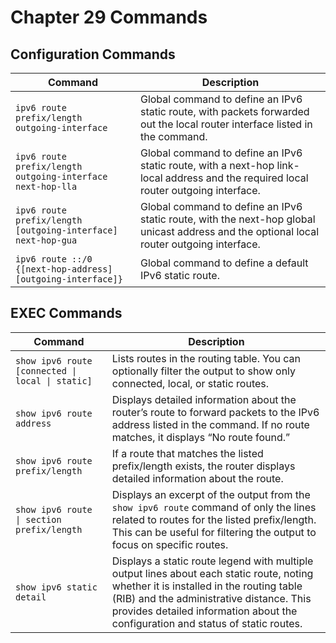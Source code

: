 # Chapter 29 Commands

## Configuration Commands

| Command                                   | Description                                                                                                                                                                                                                                                                                                                 |
| ------------------------------------------ | ------------------------------------------------------------------------------------------------------------------------------------------------------------------------------------------------------------------------------------------------------------------------------------------------------------------------------- |
| `ipv6 route prefix/length outgoing-interface`       | Global command to define an IPv6 static route, with packets forwarded out the local router interface listed in the command.                                                                                                                                                                                             |
| `ipv6 route prefix/length outgoing-interface next-hop-lla` | Global command to define an IPv6 static route, with a next-hop link-local address and the required local router outgoing interface.                                                                                                                                                                                          |
| `ipv6 route prefix/length [outgoing-interface] next-hop-gua` | Global command to define an IPv6 static route, with the next-hop global unicast address and the optional local router outgoing interface.                                                                                                                                                                                       |
| `ipv6 route ::/0 {[next-hop-address] [outgoing-interface]}` | Global command to define a default IPv6 static route.                                                                                                                                                                                                                                                                         |

## EXEC Commands

| Command                                 | Description                                                                                                                                                                                                                                                                                                                                                                                        |
| --------------------------------------- | ------------------------------------------------------------------------------------------------------------------------------------------------------------------------------------------------------------------------------------------------------------------------------------------------------------------------------------------------------------------------------------------------------------------ |
| `show ipv6 route [connected \| local \| static]` | Lists routes in the routing table. You can optionally filter the output to show only connected, local, or static routes.                                                                                                                                                                                                                                                                                        |
| `show ipv6 route address`              | Displays detailed information about the router’s route to forward packets to the IPv6 address listed in the command. If no route matches, it displays “No route found.”                                                                                                                                                                                                                                                  |
| `show ipv6 route prefix/length`         | If a route that matches the listed prefix/length exists, the router displays detailed information about the route.                                                                                                                                                                                                                                                                                              |
| `show ipv6 route \| section prefix/length` | Displays an excerpt of the output from the `show ipv6 route` command of only the lines related to routes for the listed prefix/length. This can be useful for filtering the output to focus on specific routes.                                                                                                                                                                                                         |
| `show ipv6 static detail`               | Displays a static route legend with multiple output lines about each static route, noting whether it is installed in the routing table (RIB) and the administrative distance. This provides detailed information about the configuration and status of static routes.                                                                                                                                              |